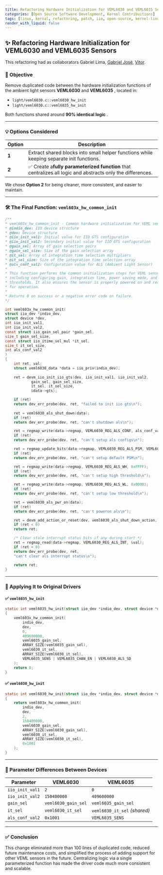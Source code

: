 ```yaml
---
title: Refactoring Hardware Initialization for VEML6030 and VEML6035 Sensors
categories: [Open Source Software Development, Kernel Contribuitions]
tags: [linux, kernal, refactoring, patch, iio, open-source, kernel-linux]
render_with_liquid: false
---
```

## ✨ Refactoring Hardware Initialization for VEML6030 and VEML6035 Sensors

This refactoring had as collaborators Gabriel Lima, [Gabriel José](https://gabrielpereir4.github.io/gabriel-portfolio/), [Vitor](https://vitormarquesr.github.io/blog/).

### 🧭 Objective

Remove duplicated code between the hardware initialization functions of the ambient light sensors **VEML6030** and  **VEML6035** , located in:

* `light/veml6030.c::veml6030_hw_init`
* `light/veml6030.c::veml6035_hw_init`

Both functions shared around  **90% identical logic** .

---

### 💡 Options Considered

| Option      | Description                                                                                                      |
| ----------- | ---------------------------------------------------------------------------------------------------------------- |
| **1** | Extract shared blocks into small helper functions while keeping separate init functions.                         |
| **2** | ✅ Create a**fully parameterized function** that centralizes all logic and abstracts only the differences. |

We chose **Option 2** for being cleaner, more consistent, and easier to maintain.

---

### 🛠️ The Final Function: `veml603x_hw_common_init`

```c
/**
* veml603x_hw_common_init - Common hardware initialization for VEML sensors
* @indio_dev: IIO device structure
* @dev: Device structure
* @iio_init_val1: Initial value for IIO GTS configuration
* @iio_init_val2: Secondary initial value for IIO GTS configuration
* @gain_sel: Array of gain selection pairs
* @gain_sel_size: Size of the gain selection array
* @it_sel: Array of integration time selection multipliers
* @it_sel_size: Size of the integration time selection array
* @als_conf_val2: Configuration value for ALS (Ambient Light Sensor)
*
* This function performs the common initialization steps for VEML sensors,
* including configuring gain, integration time, power saving mode, and
* thresholds. It also ensures the sensor is properly powered on and ready
* for operation.
*
* Returns 0 on success or a negative error code on failure.
*/

int veml603x_hw_common_init(
struct iio_dev *indio_dev,
struct device *dev,
int iio_init_val1,
int iio_init_val2,
const struct iio_gain_sel_pair *gain_sel,
size_t gain_sel_size,
const struct iio_itime_sel_mul *it_sel,
size_t it_sel_size,
int als_conf_val2
)
{
	int ret, val;
	struct veml6030_data *data = iio_priv(indio_dev);
	  
	ret = devm_iio_init_iio_gts(dev, iio_init_val1, iio_init_val2,
			gain_sel, gain_sel_size,
			it_sel, it_sel_size,
			&data->gts);

	if (ret)
	return dev_err_probe(dev, ret, "failed to init iio gts\n");
	  
	ret = veml6030_als_shut_down(data);
	if (ret)
	return dev_err_probe(dev, ret, "can't shutdown als\n");

	ret = regmap_write(data->regmap, VEML6030_REG_ALS_CONF, als_conf_val2);
	if (ret)
	return dev_err_probe(dev, ret, "can't setup als configs\n");

	ret = regmap_update_bits(data->regmap, VEML6030_REG_ALS_PSM, VEML6030_PSM | VEML6030_PSM_EN, 0x03);
	if (ret)
	return dev_err_probe(dev, ret, "can't setup default PSM\n");

	ret = regmap_write(data->regmap, VEML6030_REG_ALS_WH, 0xFFFF);
	if (ret)
	return dev_err_probe(dev, ret, "can't setup high threshold\n");

	ret = regmap_write(data->regmap, VEML6030_REG_ALS_WL, 0x0000);
	if (ret)
	return dev_err_probe(dev, ret, "can't setup low threshold\n");

	ret = veml6030_als_pwr_on(data);
	if (ret)
	return dev_err_probe(dev, ret, "can't poweron als\n");

	ret = devm_add_action_or_reset(dev, veml6030_als_shut_down_action, data);
	if (ret < 0)
	return ret;

	/* Clear stale interrupt status bits if any during start */
	ret = regmap_read(data->regmap, VEML6030_REG_ALS_INT, &val);
	if (ret < 0)
	return dev_err_probe(dev, ret,
	"can't clear als interrupt status\n");
	  
	return ret;
}
```

---

### 🧩 Applying It to Original Drivers

#### ✅ `veml6035_hw_init`

```c
static int veml6035_hw_init(struct iio_dev *indio_dev, struct device *dev)
{
	veml603x_hw_common_init(
		indio_dev,
		dev,
		0,
		409600000,
		veml6035_gain_sel,
		ARRAY_SIZE(veml6035_gain_sel),
		veml6030_it_sel,
		ARRAY_SIZE(veml6030_it_sel),
		VEML6035_SENS | VEML6035_CHAN_EN | VEML6030_ALS_SD
	);
	return 0;
}
```

#### ✅ `veml6030_hw_init`

```c
static int veml6030_hw_init(struct iio_dev *indio_dev, struct device *dev)
{
	return veml603x_hw_common_init(
		indio_dev,
		dev,
		2,
		150400000,
		veml6030_gain_sel,
		ARRAY_SIZE(veml6030_gain_sel),
		veml6030_it_sel,
		ARRAY_SIZE(veml6030_it_sel),
		0x1001
	);
}
```

---

### 🧾 Parameter Differences Between Devices

| Parameter         | VEML6030              | VEML6035                         |
| ----------------- | --------------------- | -------------------------------- |
| `iio_init_val1` | `2`                 | `0`                            |
| `iio_init_val2` | `150400000`         | `409600000`                    |
| `gain_sel`      | `veml6030_gain_sel` | `veml6035_gain_sel`            |
| `it_sel`        | `veml6030_it_sel`   | `veml6030_it_sel` *(shared)* |
| `als_conf_val2` | `0x1001`            | `VEML6035_SENS`                |

---


### ✅ Conclusion

This change eliminated more than 100 lines of duplicated code, reduced future maintenance costs, and simplified the process of adding support for other VEML sensors in the future. Centralizing logic via a single parameterized function has made the driver code much more consistent and scalable.
